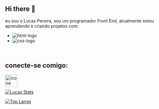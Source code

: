 ## Hi there 👋

eu sou o Lucas Pereira, sou um programador Front End, atualmente estou aprendendo e criando projetos com:

- <img src="https://img.shields.io/badge/HTML5-E34F26?style=for-the-badge&logo=html5&logoColor=white" alt="html-logo"/>
- <img src="https://img.shields.io/badge/CSS3-1572B6?style=for-the-badge&logo=css3&logoColor=white" alt="css-logo"/>

<br/>

## conecte-se comigo:

<p>
<a href="https://www.instagram.com/lucaspereiraa7?igsh=ZTNyZGY5am50N3Fz">
<img align="left" alt="icone do instagram uma camera dentro de um quadrado" width="40px" src="https://img.freepik.com/vetores-premium/camera-icone-midia-social-sinal-icone-instagram-logotipo-camera-simbolo-vetor-ilustracao_833685-856.jpg?ga=GA1.1.1899318440.1746228727&w=740" />

</a>
</p>
<br />
<br />
<p></p>





[![Lucas Stats](https://github-readme-stats.vercel.app/api?username=Lucaspereira30)](https://github.com/anuraghazra/github-readme-stats)

[![Top Langs](https://github-readme-stats.vercel.app/api/top-langs/?username=Lucaspereira30)](https://github.com/anuraghazra/github-readme-stats)




